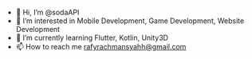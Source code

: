 - 👋 Hi, I’m @sodaAPI
- 👀 I’m interested in Mobile Development, Game Development, Website Development
- 🌱 I’m currently learning Flutter, Kotlin, Unity3D
- 📫 How to reach me rafyrachmansyahh@gmail.com

<!---
sodaAPI/sodaAPI is a ✨ special ✨ repository because its `README.md` (this file) appears on your GitHub profile.
You can click the Preview link to take a look at your changes.
--->
